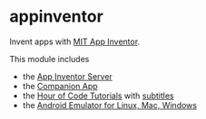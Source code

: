 # appinventor

Invent apps with [MIT App Inventor](http://appinventor.mit.edu/).

This module includes 

- the [App Inventor Server](http://ai2.appinventor.mit.edu/)
- the [Companion App](https://play.google.com/store/apps/details?id=edu.mit.appinventor.aicompanion3)
- the [Hour of Code Tutorials](http://appinventor.mit.edu/explore/ai2/beginner-videos.html) with [subtitles](http://www.universalsubtitles.org/en/videos/Uhxo9Ar9G9N3/info/talk-to-me-part-1-mit-app-inventor-tutorial-1/)
- the [Android Emulator for Linux, Mac, Windows](http://appinventor.mit.edu/explore/ai2/setup-emulator.html)

